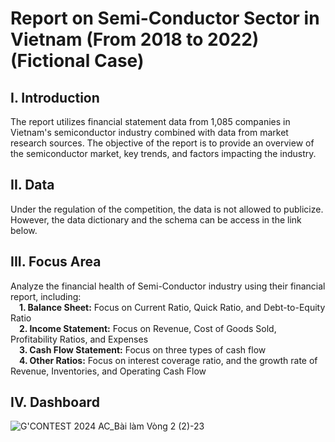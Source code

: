 # Report on Semi-Conductor Sector in Vietnam (From 2018 to 2022) (Fictional Case)

## I. Introduction
The report utilizes financial statement data from 1,085 companies in Vietnam's semiconductor industry combined with data from market research sources. The objective of the report is to provide an overview of the semiconductor market, key trends, and factors impacting the industry.

## II. Data
Under the regulation of the competition, the data is not allowed to publicize. However, the data dictionary and the schema can be access in the link below.

## III. Focus Area
Analyze the financial health of Semi-Conductor industry using their financial report, including: <br />
&emsp;**1. Balance Sheet:** Focus on Current Ratio, Quick Ratio, and Debt-to-Equity Ratio <br />
&emsp;**2. Income Statement:** Focus on Revenue, Cost of Goods Sold, Profitability Ratios, and Expenses <br />
&emsp;**3. Cash Flow Statement:** Focus on three types of cash flow <br />
&emsp;**4. Other Ratios:** Focus on interest coverage ratio, and the growth rate of Revenue, Inventories, and Operating Cash Flow <br />


## IV. Dashboard
![G'CONTEST 2024  AC_Bài làm Vòng 2 (2)-23](https://github.com/user-attachments/assets/acb52797-fcee-4b09-8c2e-bf4fa5dd9d3d)
